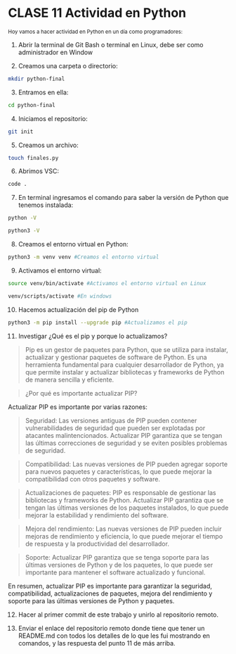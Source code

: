 # CLASE 11 Actividad en Python

<sub>
Hoy vamos a hacer actividad en Python en un día como programadores:</sub>

1. Abrir la terminal de Git Bash o terminal en Linux, debe ser como administrador en Window

2. Creamos una carpeta o directorio: 
```sh
mkdir python-final
```
3. Entramos en ella: 
```sh
cd python-final
```
4. Iniciamos el repositorio:
```sh
git init
```
5. Creamos un archivo:
```sh
touch finales.py
```
6. Abrimos VSC:
```sh
code .
```
7. En terminal ingresamos el comando para saber la versión de Python que tenemos instalada:
```sh
python -V

python3 -V
```
8. Creamos el entorno virtual en Python:
```sh
python3 -m venv venv #Creamos el entorno virtual
```
9. Activamos el entorno virtual:
```sh
source venv/bin/activate #Activamos el entorno virtual en Linux

venv/scripts/activate #En windows
```
10. Hacemos actualización del pip de Python
```sh
python3 -m pip install --upgrade pip #Actualizamos el pip
```
11. Investigar ¿Qué es el pip y porque lo actualizamos?
    
>Pip es un gestor de paquetes para Python, que se utiliza para instalar, actualizar y gestionar paquetes de software de Python. Es una herramienta fundamental para cualquier desarrollador de Python, ya que permite instalar y actualizar bibliotecas y frameworks de Python de manera sencilla y eficiente.

>¿Por qué es importante actualizar PIP?

Actualizar PIP es importante por varias razones:

>Seguridad:
Las versiones antiguas de PIP pueden contener vulnerabilidades de seguridad que pueden ser explotadas por atacantes malintencionados. Actualizar PIP garantiza que se tengan las últimas correcciones de seguridad y se eviten posibles problemas de seguridad.

>Compatibilidad:
Las nuevas versiones de PIP pueden agregar soporte para nuevos paquetes y características, lo que puede mejorar la compatibilidad con otros paquetes y software.

>Actualizaciones de paquetes:
PIP es responsable de gestionar las bibliotecas y frameworks de Python. Actualizar PIP garantiza que se tengan las últimas versiones de los paquetes instalados, lo que puede mejorar la estabilidad y rendimiento del software.

>Mejora del rendimiento:
Las nuevas versiones de PIP pueden incluir mejoras de rendimiento y eficiencia, lo que puede mejorar el tiempo de respuesta y la productividad del desarrollador.

>Soporte:
Actualizar PIP garantiza que se tenga soporte para las últimas versiones de Python y de los paquetes, lo que puede ser importante para mantener el software actualizado y funcional.

En resumen, actualizar PIP es importante para garantizar la seguridad, compatibilidad, actualizaciones de paquetes, mejora del rendimiento y soporte para las últimas versiones de Python y paquetes.

12. Hacer al primer commit de este trabajo y unirlo al repositorio remoto.

13. Enviar el enlace del repositorio remoto donde tiene que tener un README.md con todos los detalles de lo que les fui mostrando en comandos, y las respuesta del punto 11 de más arriba.

